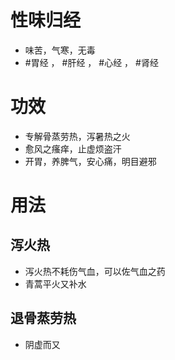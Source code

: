 # 性味归经
- 味苦，气寒，无毒
- #胃经 ， #肝经 ， #心经 ， #肾经 
# 功效
- 专解骨蒸劳热，泻暑热之火
- 愈风之瘙痒，止虚烦盗汗
- 开胃，养脾气，安心痛，明目避邪
# 用法
## 泻火热
- 泻火热不耗伤气血，可以佐气血之药
- 青蒿平火又补水
## 退骨蒸劳热
- 阴虚而又 